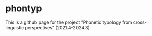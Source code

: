 # phontyp
This is a github page for the project "Phonetic typology from cross-linguistic perspectives" (2021.4-2024.3)



